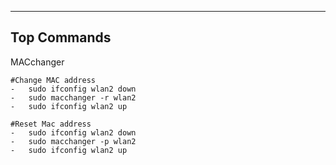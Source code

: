 --- ---

<h2>Top Commands</h2>

MACchanger
```
#Change MAC address
-   sudo ifconfig wlan2 down
-   sudo macchanger -r wlan2
-   sudo ifconfig wlan2 up

#Reset Mac address
-   sudo ifconfig wlan2 down
-   sudo macchanger -p wlan2
-   sudo ifconfig wlan2 up
```